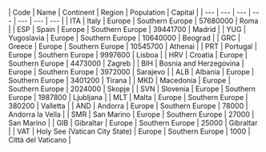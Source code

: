 | Code | Name | Continent | Region | Population | Capital |
| --- | --- | --- | --- | --- | --- | --- |
| ITA | Italy | Europe | Southern Europe | 57680000 | Roma |
| ESP | Spain | Europe | Southern Europe | 39441700 | Madrid |
| YUG | Yugoslavia | Europe | Southern Europe | 10640000 | Beograd |
| GRC | Greece | Europe | Southern Europe | 10545700 | Athenai |
| PRT | Portugal | Europe | Southern Europe | 9997600 | Lisboa |
| HRV | Croatia | Europe | Southern Europe | 4473000 | Zagreb |
| BIH | Bosnia and Herzegovina | Europe | Southern Europe | 3972000 | Sarajevo |
| ALB | Albania | Europe | Southern Europe | 3401200 | Tirana |
| MKD | Macedonia | Europe | Southern Europe | 2024000 | Skopje |
| SVN | Slovenia | Europe | Southern Europe | 1987800 | Ljubljana |
| MLT | Malta | Europe | Southern Europe | 380200 | Valletta |
| AND | Andorra | Europe | Southern Europe | 78000 | Andorra la Vella |
| SMR | San Marino | Europe | Southern Europe | 27000 | San Marino |
| GIB | Gibraltar | Europe | Southern Europe | 25000 | Gibraltar |
| VAT | Holy See (Vatican City State) | Europe | Southern Europe | 1000 | Città del Vaticano |
